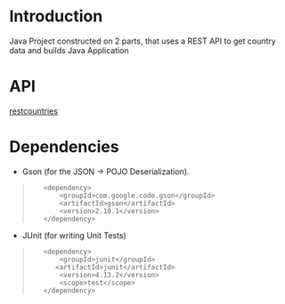 <h1>Introduction</h1>

Java Project constructed on 2 parts, that uses a REST API to get country data and builds Java Application

<h1>API</h1>

[restcountries](https://restcountries.com/)

<h1>Dependencies</h1>

* Gson (for the JSON -> POJO Deserialization).
>        <dependency>
>            <groupId>com.google.code.gson</groupId>
>            <artifactId>gson</artifactId>
>            <version>2.10.1</version>
>        </dependency>

* JUnit (for writing Unit Tests)
>        <dependency>
>            <groupId>junit</groupId>
>           <artifactId>junit</artifactId>
>            <version>4.13.2</version>
>            <scope>test</scope>
>        </dependency>
